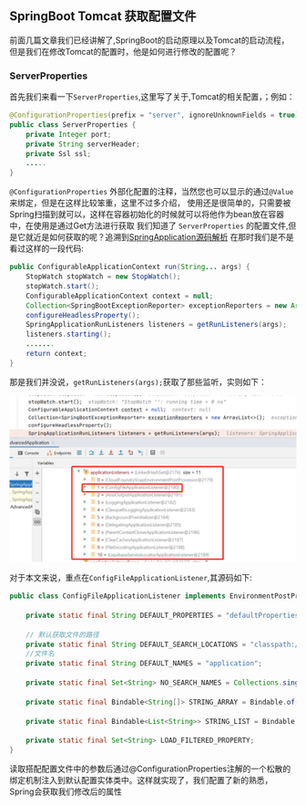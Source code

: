 ## SpringBoot Tomcat 获取配置文件

前面几篇文章我们已经讲解了,SpringBoot的启动原理以及Tomcat的启动流程，但是我们在修改Tomcat的配置时，他是如何进行修改的配置呢？

### ServerProperties

首先我们来看一下`ServerProperties`,这里写了关于,Tomcat的相关配置，；例如：
```java
@ConfigurationProperties(prefix = "server", ignoreUnknownFields = true)
public class ServerProperties {
	private Integer port;
	private String serverHeader;
	private Ssl ssl;
    .....
}
```
`@ConfigurationProperties`  外部化配置的注释，当然您也可以显示的通过`@Value`来绑定，但是在这样比较笨重，这里不过多介绍，
使用还是很简单的，只需要被Spring扫描到就可以，这样在容器初始化的时候就可以将他作为bean放在容器中，在使用是通过Get方法进行获取
我们知道了 `ServerProperties` 的配置文件,但是它就近是如何获取的呢？追溯到[SpringApplication源码解析](SpringApplication.md)
在那时我们是不是看过这样的一段代码:
```java
public ConfigurableApplicationContext run(String... args) {
	StopWatch stopWatch = new StopWatch();
	stopWatch.start();
	ConfigurableApplicationContext context = null;
	Collection<SpringBootExceptionReporter> exceptionReporters = new ArrayList<>();
	configureHeadlessProperty();
	SpringApplicationRunListeners listeners = getRunListeners(args);
	listeners.starting();
    ....... 
	return context;
}
```
那是我们并没说，`getRunListeners(args);`获取了那些监听，实则如下：

![ConfigFileApplication](../../../doc/spring/configFileApplication.png)

对于本文来说，重点在`ConfigFileApplicationListener`,其源码如下:
```java
public class ConfigFileApplicationListener implements EnvironmentPostProcessor, SmartApplicationListener, Ordered {

    private static final String DEFAULT_PROPERTIES = "defaultProperties";

    // 默认获取文件的路径
    private static final String DEFAULT_SEARCH_LOCATIONS = "classpath:/,classpath:/config/,file:./,file:./config/*/,file:./config/";
    //文件名
    private static final String DEFAULT_NAMES = "application";

    private static final Set<String> NO_SEARCH_NAMES = Collections.singleton(null);

    private static final Bindable<String[]> STRING_ARRAY = Bindable.of(String[].class);

    private static final Bindable<List<String>> STRING_LIST = Bindable.listOf(String.class);

    private static final Set<String> LOAD_FILTERED_PROPERTY;
}
```
读取搭配配置文件中的参数后通过@ConfigurationProperties注解的一个松散的绑定机制注入到默认配置实体类中。这样就实现了，我们配置了新的熟悉，Spring会获取我们修改后的属性





